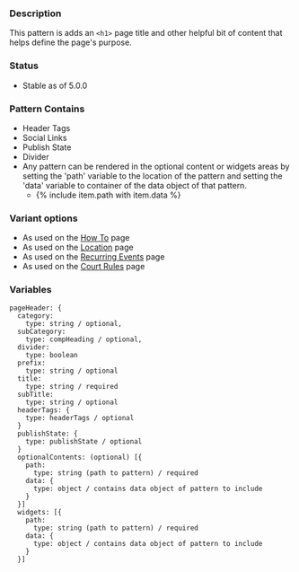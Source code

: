 ### Description
This pattern is adds an `<h1>` page title and other helpful bit of content that helps define the page's purpose.

### Status
* Stable as of 5.0.0

### Pattern Contains
* Header Tags
* Social Links
* Publish State
* Divider
* Any pattern can be rendered in the optional content or widgets areas by setting the 'path' variable to the location of the pattern and setting the 'data' variable to container of the data object of that pattern.  
  * {% include item.path with item.data %}

### Variant options
* As used on the [How To](./?p=organisms-page-header-for-howto) page
* As used on the [Location](./?p=organisms-page-header-for-location) page
* As used on the [Recurring Events](./?p=organisms-page-header-for-event) page
* As used on the [Court Rules](./?p=organisms-page-header-for-court-rules) page


### Variables
~~~
pageHeader: {
  category:
    type: string / optional,
  subCategory:
    type: compHeading / optional,
  divider:
    type: boolean
  prefix:
    type: string / optional
  title:
    type: string / required
  subTitle:
    type: string / optional
  headerTags: {
    type: headerTags / optional
  }
  publishState: {
    type: publishState / optional
  }
  optionalContents: (optional) [{
    path:
      type: string (path to pattern) / required
    data: {
      type: object / contains data object of pattern to include
    }
  }]
  widgets: [{
    path:
      type: string (path to pattern) / required
    data: {
      type: object / contains data object of pattern to include
    }
  }]
~~~
